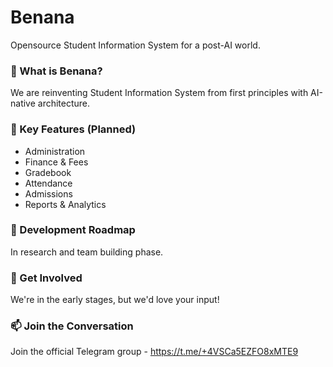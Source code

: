 # Benana
Opensource Student Information System for a post-AI world.

### 🌟 What is Benana?
We are reinventing Student Information System from first principles with AI-native architecture.

### 🎯 Key Features (Planned)
- Administration
- Finance & Fees
- Gradebook
- Attendance
- Admissions
- Reports & Analytics

### 📅 Development Roadmap
In research and team building phase.

### 🤝 Get Involved
We're in the early stages, but we'd love your input!

### 📫 Join the Conversation
Join the official Telegram group - https://t.me/+4VSCa5EZFO8xMTE9
